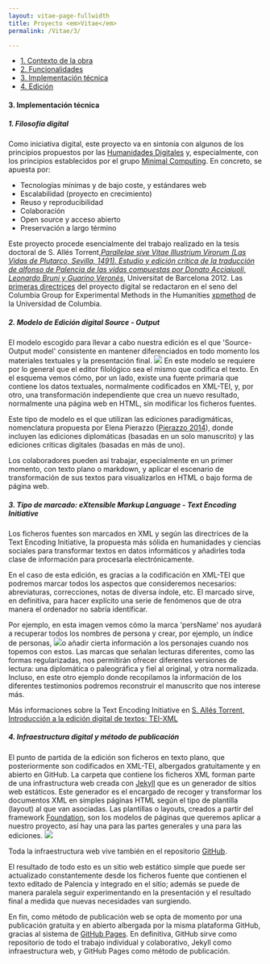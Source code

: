 ```yaml
---
layout: vitae-page-fullwidth
title: Proyecto <em>Vitae</em>
permalink: /Vitae/3/

---
```


<ul class="button-group">
<li><a href="{{site.url}}/Vitae/1" class="tiny button">1. Contexto de la obra</a></li>
<li><a href="{{site.url}}/Vitae/2" class="tiny button">2. Funcionalidades</a></li>
<li><a href="{{site.url}}/Vitae/3" class="tiny button">3. Implementación técnica</a></li>
<li><a href="{{site.url}}/Vitae/4" class="tiny button">4. Edición</a></li>
</ul>

#### 3. Implementación técnica

##### 1. Filosofía digital 

Como iniciativa digital, este proyecto va en sintonía con algunos de los principios propuestos por las [Humanidades Digitales](http://tcp.hypotheses.org/487) y, especialmente, con los principios establecidos por el grupo [Minimal Computing](http://go-dh.github.io/mincomp/). En concreto, se apuesta por: 

* Tecnologías mínimas y de bajo coste, y estándares web 
* Escalabilidad (proyecto en crecimiento)   
* Reuso y reproducibilidad  
* Colaboración
* Open source y acceso abierto
* Preservación a largo término

Este proyecto procede esencialmente del trabajo realizado en la tesis doctoral de S. Allés Torrent,[*Parallelae sive Vitae Illustrium Virorum (Las Vidas de Plutarco, Sevilla, 1491). Estudio y edición crítica de la traducción de alfonso de Palencia de las vidas compuestas por Donato Acciaiuoli, Leonardo Bruni y Guarino Veronés*](http://diposit.ub.edu/dspace/handle/2445/41677?mode=full), Universitat de Barcelona 2012. Las [primeras directrices](vitae_en.html) del proyecto digital se redactaron en el seno del Columbia Group for Experimental Methods in the Humanities [xpmethod](http://xpmethod.plaintext.in/) de la Universidad de Columbia.

##### 2. Modelo de Edición digital Source - Output 

El modelo escogido para llevar a cabo nuestra edición es el que 'Source-Output model' consistente en mantener diferenciados en todo momento los materiales textuales y la presentación final. <a href="{{site.url}}/Vitae/public/images/source-output.png" target="_new"><img src="{{site.url}}/Vitae/public/images/source-output.png" class="img_texto" ></a> En este modelo se requiere por lo general que el editor filológico sea el mismo que codifica el texto. En el esquema vemos cómo, por un lado, existe una fuente primaria que contiene los datos textuales, normalmente codificados en XML-TEI, y, por otro, una transformación independiente que crea un nuevo resultado, normalmente una página web en HTML, sin modificar los ficheros fuentes.  

Este tipo de modelo es el que utilizan las ediciones paradigmáticas, nomenclatura propuesta por Elena Pierazzo ([Pierazzo 2014](http://scholarlyediting.org/2014/essays/essay.pierazzo.html)), donde incluyen las ediciones diplomáticas (basadas en un solo manuscrito) y las ediciones críticas digitales (basadas en más de uno). 

Los colaboradores pueden así trabajar, especialmente en un primer momento, con texto plano o markdown, y aplicar el escenario de transformación de sus textos para visualizarlos en HTML o bajo forma de página web. 

##### 3. Tipo de marcado: eXtensible Markup Language - Text Encoding Initiative 

Los ficheros fuentes son marcados en XML y según las directrices de la Text Encoding Initiative, la propuesta más sólida en humanidades y ciencias sociales para transformar textos en datos informáticos y añadirles toda clase de información para procesarla electrónicamente. 

En el caso de esta edición, es gracias a la codificación en XML-TEI que podremos marcar todos los aspectos que consideremos necesarios: abreviaturas, correcciones, notas de diversa índole, etc. El marcado sirve, en definitiva, para hacer explícito una serie de fenómenos que de otra manera el ordenador no sabría identificar. 

Por ejemplo, en esta imagen vemos cómo la marca 'persName' nos ayudará a recuperar todos los nombres de persona y crear, por ejemplo, un índice de personas, <a href="{{site.url}}/Vitae/public/images/marcado.png" target="_new"><img src="{{site.url}}/Vitae/public/images/marcado.png" class="img_texto" ></a>o añadir cierta información a los personajes cuando nos topemos con estos. Las marcas que señalan lecturas diferentes, como las formas regularizadas, nos permitirán ofrecer diferentes versiones de lectura: una diplomática o paleográfica y fiel al original, y otra normalizada. Incluso, en este otro ejemplo donde recopilamos la información de los diferentes testimonios podremos reconstruir el manuscrito que nos interese más. 

Más informaciones sobre la Text Encoding Initiative en [S. Allés Torrent, Introducción a la edición digital de textos: TEI-XML](http://susannalles.github.io/Web-TEI/1.1.html)

##### 4. Infraestructura digital y método de publicación

El punto de partida de la edición son ficheros en texto plano, que posteriormente son codificados en XML-TEI, albergados gratuitamente y en abierto en GitHub. La carpeta que contiene los ficheros XML forman parte de una infrastructura web creada con [Jekyll](https://jekyllrb.com/) que es un generador de sitios web estáticos. Este generador es el encargado de recoger y transformar los documentos XML en simples páginas HTML según el tipo de plantilla (layout) al que van asociadas. Las plantillas o layouts, creados a partir del framework [Foundation](http://foundation.zurb.com/), son los modelos de páginas que queremos aplicar a nuestro proyecto, así hay una para las partes generales y una para las ediciones.  <a href="{{site.url}}/Vitae/public/images/infrastructure.png" target="_new"><img src="{{site.url}}/Vitae/public/images/infrastructure.png" class="img_texto" ></a>

Toda la infraestructura web vive también en el repositorio [GitHub](https://github.com/susannalles/Vitae). 

El resultado de todo esto es un sitio web estático simple que puede ser actualizado constantemente desde los ficheros fuente que contienen el texto editado de Palencia y integrado en el sitio; además se puede de manera paralela seguir experimentando en la presentación y el resultado final a medida que nuevas necesidades van surgiendo. 

En fin, como método de publicación web se opta de momento por una publicación gratuita y en abierto albergada por la misma plataforma GitHub, gracias al sistema de [GitHub Pages](https://pages.github.com/).  En definitiva, GitHub sirve como repositorio de todo el trabajo individual y colaborativo, Jekyll como infraestructura web, y GitHub Pages como método de publicación.









